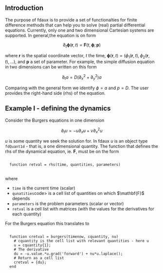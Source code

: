 <h2>Introduction</h2>

The purpose of fdaux is to provide a set of functionalties for finite difference methods that can help you to solve (real) partial differential equations. Currently, only one and two dimensional Cartesian systems are supported. 
In general,the equation is on form  

$$
  \partial_t \boldsymbol{\phi}(\mathbf{r},t) = \mathbf{F}(t,\boldsymbol{\phi}; \mathbf{p}) 
$$

where $\mathbf{r}$ is the spatial coordinate vector, $t$ the time, $\boldsymbol{\phi}(\mathbf{r},t) = (\phi_1(\mathbf{r},t) , \phi_2(\mathbf{r},t) , \ldots)$, and $\mathbf{p}$ a set of parameter. For example, the simple diffusion equation 
in two dimensions can be written on this form

$$
\partial_t a = D \left( \partial_x^2 + \partial^2_y\right) a  
$$

Comparing with the general form we identify $\phi=a$ and $p=D$. The user provides the right-hand side (rhs) of the equation.  

<h2>Example I - defining the dynamics </h2>
Consider the Burgers equations in one dimension

$$
\partial_t u = -u\partial_xu + \nu \partial_x^2 u 
$$

$u$ is some quantity we seek the solution for. In fdaux $u$ is an object type <code>fdQuant1d</code> - that is, a one dimensional quantity. The function that defines the rhs of the dynamical equation, ie. $\mathbf{F}$, must be on the form 

<pre>
<code>
  function retval = rhs(time, quantities, parameters)
</code>
</pre>
where 
<ul>
  <li><code>time</code> is the current time (scalar)</li>
  <li><code>qunatities</code>code> is a cell list of quantities on which $\mathbf{F}$ depends </li>
  <li><code>parameters</code> is the problem parameters (scalar or vector)</li>
  <li><code>retval</code> is a cell list with matrices (with the values for the derivatives for each quantity)</li>
</ul>
For the Burgers equation this translates to 
<pre>
<code>
  function cretval = burgers(timenow, cquantity, nu)
    # cquantity is the cell list with relevant quantities - here u
    u = cquantity{1};
    # The derivative 
    du = -u.value.*u.grad('forward') + nu*u.laplace();
    # Return as a cell list
    cretval = {du};
  end  
</code>
</pre>
